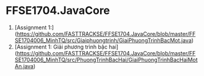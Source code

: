 # FFSE1704.JavaCore
1. [Assignment 1:] (https://github.com/FASTTRACKSE/FFSE1704.JavaCore/blob/master/FFSE1704006_MinhTQ/src/Giaiphuongtrinh/GiaiPhuongTrinhBacMot.java)
2. [Assignment 1: Giải phương trình bậc hai]              (https://github.com/FASTTRACKSE/FFSE1704.JavaCore/blob/master/FFSE1704006_MinhTQ/src/PhuongTrinhBacHai/GiaiPhuongTrinhBacHaiMotAn.java) 
               
